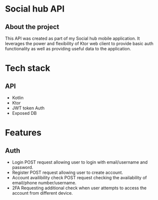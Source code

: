 # Social hub API

## About the project
This API was created as part of my Social hub mobile application. It leverages the power and flexibility of Ktor web client to provide basic auth functionality as well as providing useful data to the application.
# Tech stack
## API
- Kotlin
- Ktor
- JWT token Auth
- Exposed DB
# Features
## Auth
 - Login
 POST request allowing user to login with email/username and password.
- Register
POST request allowing user to create account.
- Account availibility check
POST request checking the availability of email/phone number/username.
- 2FA
Requesting additional check when user attempts to access the account from different device.
